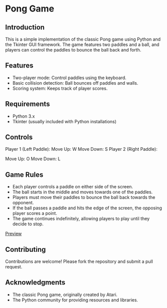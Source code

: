 # Pong Game



## Introduction
This is a simple implementation of the classic Pong game using Python and the Tkinter GUI framework. 
The game features two paddles and a ball, and players can control the paddles to bounce the ball back and forth.

## Features

- Two-player mode: Control paddles using the keyboard.
- Basic collision detection: Ball bounces off paddles and walls.
- Scoring system: Keeps track of player scores.

## Requirements

- Python 3.x
- Tkinter (usually included with Python installations)

## Controls
Player 1 (Left Paddle):
Move Up: W
Move Down: S
Player 2 (Right Paddle):

Move Up: O
Move Down: L

## Game Rules
- Each player controls a paddle on either side of the screen.
- The ball starts in the middle and moves towards one of the paddles.
- Players must move their paddles to bounce the ball back towards the opponent.
- If the ball passes a paddle and hits the edge of the screen, the opposing player scores a point.
- The game continues indefinitely, allowing players to play until they decide to stop.
  
[Preview](https://github.com/DikheetaNath/Pong-game/blob/master/Screenshot%202024-07-03%20233628.png)

## Contributing
Contributions are welcome! Please fork the repository and submit a pull request.

## Acknowledgments
- The classic Pong game, originally created by Atari.
- The Python community for providing resources and libraries.
